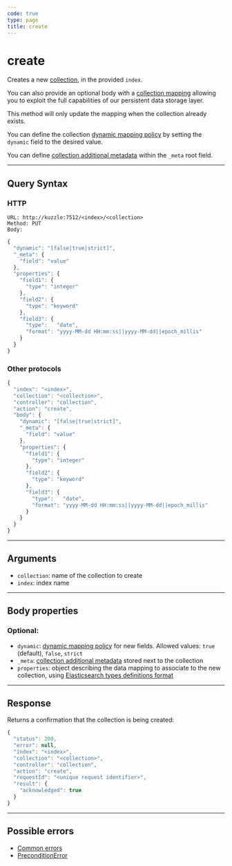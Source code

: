 ```yaml
---
code: true
type: page
title: create
---
```


# create

Creates a new [collection](/core/1/guides/essentials/store-access-data), in the provided `index`.

<SinceBadge version="1.3.0" />

You can also provide an optional body with a [collection mapping](/core/1/guides/essentials/database-mappings) allowing you to exploit the full capabilities of our persistent data storage layer.

This method will only update the mapping when the collection already exists.

<SinceBadge version="1.7.1" />

You can define the collection [dynamic mapping policy](/core/1/guides/essentials/database-mappings#dynamic-mapping-policy) by setting the `dynamic` field to the desired value.

You can define [collection additional metadata](/core/1/guides/essentials/database-mappings#collection-metadata) within the `_meta` root field.

---

## Query Syntax

### HTTP

```http
URL: http://kuzzle:7512/<index>/<collection>
Method: PUT
Body:
```

```js
{
  "dynamic": "[false|true|strict]",
  "_meta": {
    "field": "value"
  },
  "properties": {
    "field1": {
      "type": "integer"
    },
    "field2": {
      "type": "keyword"
    },
    "field3": {
      "type":   "date",
      "format": "yyyy-MM-dd HH:mm:ss||yyyy-MM-dd||epoch_millis"
    }
  }
}
```

### Other protocols

```js
{
  "index": "<index>",
  "collection": "<collection>",
  "controller": "collection",
  "action": "create",
  "body": {
    "dynamic": "[false|true|strict]",
    "_meta": {
      "field": "value"
    },
    "properties": {
      "field1": {
        "type": "integer"
      },
      "field2": {
        "type": "keyword"
      },
      "field3": {
        "type":   "date",
        "format": "yyyy-MM-dd HH:mm:ss||yyyy-MM-dd||epoch_millis"
      }
    }
  }
}
```

---

## Arguments

- `collection`: name of the collection to create
- `index`: index name

---

## Body properties

### Optional:

* `dynamic`: [dynamic mapping policy](/core/1/guides/essentials/database-mappings#dynamic-mapping-policy) for new fields. Allowed values: `true` (default), `false`, `strict`
* `_meta`: [collection additional metadata](/core/1/guides/essentials/database-mappings#collection-metadata) stored next to the collection
* `properties`: object describing the data mapping to associate to the new collection, using [Elasticsearch types definitions format](/core/1/guides/essentials/database-mappings#properties-types-definition)

---

## Response

Returns a confirmation that the collection is being created:

```js
{
  "status": 200,
  "error": null,
  "index": "<index>",
  "collection": "<collection>",
  "controller": "collection",
  "action": "create",
  "requestId": "<unique request identifier>",
  "result": {
    "acknowledged": true
  }
}
```

---

## Possible errors

- [Common errors](/core/1/api/essentials/errors/handling#common-errors)
- [PreconditionError](/core/1/api/essentials/errors/handling#preconditionerror)
